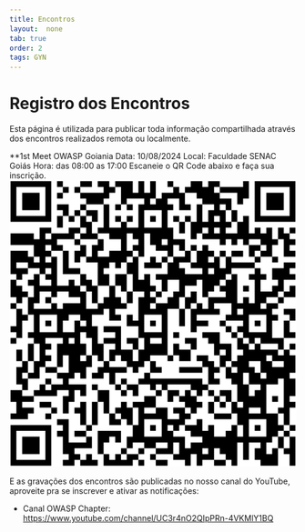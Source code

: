 ```yaml
---
title: Encontros
layout:  none
tab: true
order: 2
tags: GYN
---
```


# Registro dos Encontros

Esta página é utilizada para publicar toda informação compartilhada através dos encontros realizados remota ou localmente. 

**1st Meet OWASP Goiania 
Data: 10/08/2024
Local: Faculdade SENAC Goiás
Hora: das 08:00 as 17:00 
Escaneie o QR Code abaixo e faça sua inscrição.
![OWASP GYN](/assets/images/qrcode.png)

E as gravações dos encontros são publicadas no nosso canal do YouTube, aproveite pra se inscrever e ativar as notificações:

* Canal OWASP Chapter: <https://www.youtube.com/channel/UC3r4nO2QIpPRn-4VKMlY1BQ>
